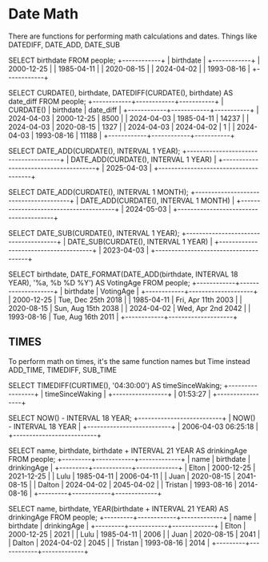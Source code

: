 # Date Math

There are functions for performing math calculations and dates. Things like DATEDIFF, DATE_ADD, DATE_SUB

SELECT birthdate FROM people;
+------------+
| birthdate  |
+------------+
| 2000-12-25 |
| 1985-04-11 |
| 2020-08-15 |
| 2024-04-02 |
| 1993-08-16 |
+------------+


SELECT CURDATE(), birthdate, DATEDIFF(CURDATE(), birthdate) AS date_diff FROM people;
+------------+------------+-----------+
| CURDATE()  | birthdate  | date_diff |
+------------+------------+-----------+
| 2024-04-03 | 2000-12-25 |      8500 |
| 2024-04-03 | 1985-04-11 |     14237 |
| 2024-04-03 | 2020-08-15 |      1327 |
| 2024-04-03 | 2024-04-02 |         1 |
| 2024-04-03 | 1993-08-16 |     11188 |
+------------+------------+-----------+

SELECT DATE_ADD(CURDATE(), INTERVAL 1 YEAR);
+--------------------------------------+
| DATE_ADD(CURDATE(), INTERVAL 1 YEAR) |
+--------------------------------------+
| 2025-04-03                           |
+--------------------------------------+

SELECT DATE_ADD(CURDATE(), INTERVAL 1 MONTH);
+---------------------------------------+
| DATE_ADD(CURDATE(), INTERVAL 1 MONTH) |
+---------------------------------------+
| 2024-05-03                            |
+---------------------------------------+

SELECT DATE_SUB(CURDATE(), INTERVAL 1 YEAR);
+--------------------------------------+
| DATE_SUB(CURDATE(), INTERVAL 1 YEAR) |
+--------------------------------------+
| 2023-04-03                           |
+--------------------------------------+

SELECT birthdate, DATE_FORMAT(DATE_ADD(birthdate, INTERVAL 18 YEAR), '%a, %b %D %Y') AS VotingAge FROM people; 
+------------+--------------------+
| birthdate  | VotingAge          |
+------------+--------------------+
| 2000-12-25 | Tue, Dec 25th 2018 |
| 1985-04-11 | Fri, Apr 11th 2003 |
| 2020-08-15 | Sun, Aug 15th 2038 |
| 2024-04-02 | Wed, Apr 2nd 2042  |
| 1993-08-16 | Tue, Aug 16th 2011 |
+------------+--------------------+

## TIMES 

To perform math on times, it's the same function names but Time instead ADD_TIME, TIMEDIFF, SUB_TIME

SELECT TIMEDIFF(CURTIME(), '04:30:00') AS timeSinceWaking;
+-----------------+
| timeSinceWaking |
+-----------------+
| 01:53:27        |
+-----------------+

SELECT NOW() - INTERVAL 18 YEAR;
+--------------------------+
| NOW() - INTERVAL 18 YEAR |
+--------------------------+
| 2006-04-03 06:25:18      |
+--------------------------+


SELECT name, birthdate, birthdate + INTERVAL 21 YEAR AS drinkingAge FROM people;
+---------+------------+-------------+
| name    | birthdate  | drinkingAge |
+---------+------------+-------------+
| Elton   | 2000-12-25 | 2021-12-25  |
| Lulu    | 1985-04-11 | 2006-04-11  |
| Juan    | 2020-08-15 | 2041-08-15  |
| Dalton  | 2024-04-02 | 2045-04-02  |
| Tristan | 1993-08-16 | 2014-08-16  |
+---------+------------+-------------+


SELECT name, birthdate, YEAR(birthdate + INTERVAL 21 YEAR) AS drinkingAge FROM people;
+---------+------------+-------------+
| name    | birthdate  | drinkingAge |
+---------+------------+-------------+
| Elton   | 2000-12-25 |        2021 |
| Lulu    | 1985-04-11 |        2006 |
| Juan    | 2020-08-15 |        2041 |
| Dalton  | 2024-04-02 |        2045 |
| Tristan | 1993-08-16 |        2014 |
+---------+------------+-------------+
